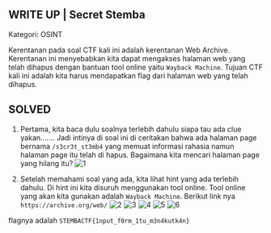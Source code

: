 WRITE UP | Secret Stemba
-------------------------------------
Kategori: OSINT

Kerentanan pada soal CTF kali ini adalah kerentanan Web Archive. Kerentanan ini menyebabkan kita dapat mengakses halaman web yang telah dihapus dengan bantuan tool online yaitu `Wayback Machine`. Tujuan CTF kali ini adalah kita harus mendapatkan flag dari halaman web yang telah dihapus. 

SOLVED
------------------------------
1. Pertama, kita baca dulu soalnya terlebih dahulu siapa tau ada clue yakan....... Jadi intinya di soal ini di ceritakan bahwa ada halaman page bernama `/s3cr3t_st3mb4` yang memuat informasi rahasia namun halaman page itu telah di hapus. Bagaimana kita mencari halaman page yang hilang itu?
![1](https://user-images.githubusercontent.com/113501500/213830545-6ac39a64-e9ef-4389-aeb5-7f2f6f25ad53.png)

2. Setelah memahami soal yang ada, kita lihat hint yang ada terlebih dahulu. Di hint ini kita disuruh menggunakan tool online. Tool online yang akan kita gunakan adalah `Wayback Machine`. Berikut link nya `https://archive.org/web/`
![2](https://user-images.githubusercontent.com/113501500/213830551-a29628a3-155a-4227-8301-e7d12935d7ed.png)
![3](https://user-images.githubusercontent.com/113501500/213830557-f08b2ba3-aec2-47bb-9584-ee17e5b7eb9a.png)
![4](https://user-images.githubusercontent.com/113501500/213830569-da1487a3-53ad-49e0-b52f-1bbf2b12aec3.png)
![5](https://user-images.githubusercontent.com/113501500/213830574-e31ee025-fb3e-4e56-a558-aeb03f431d19.png)
![6](https://user-images.githubusercontent.com/113501500/213830586-7df04ab9-364c-42e3-8b42-9b12df27ee6b.png)




flagnya adalah `STEMBACTF{1nput_f0rm_1tu_m3n4kutk4n}`
